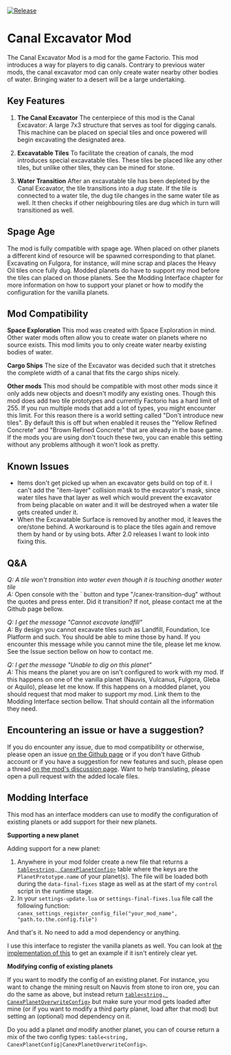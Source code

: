 [![Release](https://github.com/jurgyy/Factorio-Canal-Excavator/actions/workflows/release.yml/badge.svg?branch=main)](https://github.com/jurgyy/Factorio-Canal-Excavator/actions/workflows/release.yml)

# Canal Excavator Mod
The Canal Excavator Mod is a mod for the game Factorio. This mod introduces a way for players to dig canals. Contrary to previous water mods, the canal excavator mod can only create water nearby other bodies of water. Bringing water to a desert will be a large undertaking.

## Key Features
1. **The Canal Excavator**
The centerpiece of this mod is the Canal Excavator: A large 7x3 structure that serves as tool for digging canals. This machine can be placed on special tiles and once powered will begin excavating the designated area.

2. **Excavatable Tiles**
To facilitate the creation of canals, the mod introduces special excavatable tiles. These tiles be placed like any other tiles, but unlike other tiles, they can be mined for stone. 

3. **Water Transition**
After an excavatable tile has been depleted by the Canal Excavator, the tile transitions into a _dug_ state. If the tile is connected to a water tile, the dug tile changes in the same water tile as well. It then checks if other neighbouring tiles are dug which in turn will transitioned as well. 

## Spage Age
The mod is fully compatible with spage age. When placed on other planets a different kind of resource will be spawned corresponding to that planet. Excavating on Fulgora, for instance, will mine scrap and places the Heavy Oil tiles once fully dug. Modded planets do have to support my mod before the tiles can placed on those planets. See the Modding Interface chapter for more information on how to support your planet or how to modify the configuration for the vanilla planets.

## Mod Compatibility

**Space Exploration**
This mod was created with Space Exploration in mind. Other water mods often allow you to create water on planets where no source exists. This mod limits you to only create water nearby existing bodies of water.

**Cargo Ships**
The size of the Excavator was decided such that it stretches the complete width of a canal that fits the cargo ships nicely.

**Other mods**
This mod should be compatible with most other mods since it only adds new objects and doesn't modify any existing ones. Though this mod does add two tile prototypes and currently Factorio has a hard limit of 255. If you run multiple mods that add a lot of types, you might encounter this limit. For this reason there is a world setting called "Don't introduce new tiles". By default this is off but when enabled it reuses the "Yellow Refined Concrete" and "Brown Refined Concrete" that are already in the base game. If the mods you are using don't touch these two, you can enable this setting without any problems although it won't look as pretty.

## Known Issues
 * Items don't get picked up when an excavator gets build on top of it. I can't add the "item-layer" collision mask to the excavator's mask, since water tiles have that layer as well which would prevent the excavator from being placable on water and it will be destroyed when a water tile gets created under it.
 * When the Excavatable Surface is removed by another mod, it leaves the ore/stone behind. A workaround is to place the tiles again and remove them by hand or by using bots. After 2.0 releases I want to look into fixing this.

## Q&A
*Q: A tile won't transition into water even though it is touching another water tile*  
*A:* Open console with the ` button and type "/canex-transition-dug" without the quotes and press enter. Did it transition? If not, please contact me at the Github page bellow.

*Q: I get the message "Cannot excavate landfill"*  
*A:* By design you cannot excavate tiles such as Landfill, Foundation, Ice Platform and such. You should be able to mine those by hand. If you encounter this message while you cannot mine the tile, please let me know. See the Issue section bellow on how to contact me.

*Q: I get the message "Unable to dig on this planet"*  
*A:* This means the planet you are on isn't configured to work with my mod. If this happens on one of the vanilla planet (Nauvis, Vulcanus, Fulgora, Gleba or Aquilo), please let me know. If this happens on a modded planet, you should request that mod maker to support my mod. Link them to the Modding Interface section bellow. That should contain all the information they need.

## Encountering an issue or have a suggestion?
If you do encounter any issue, due to mod compatibility or otherwise, please open an issue [on the Github page](https://github.com/jurgyy/Factorio-Canal-Excavator/issues) or if you don't have Github account or if you have a suggestion for new features and such, please open a thread [on the mod's discussion page](https://mods.factorio.com/mod/canal-excavator/discussion). Want to help translating, please open a pull request with the added locale files.

## Modding Interface
This mod has an interface modders can use to modify the configuration of existing planets or add support for their new planets.

**Supporting a new planet**

Adding support for a new planet:

1. Anywhere in your mod folder create a new file that returns a [`table<string, CanexPlanetConfig>`](https://github.com/jurgyy/Factorio-Canal-Excavator/blob/master/settings/vanillaPlanetConfig.lua#L3) table where the keys are the `PlanetPrototype.name` of your planet(s). The file will be loaded both during the `data-final-fixes` stage as well as at the start of my `control` script in the runtime stage.
2. In your `settings-update.lua` or `settings-final-fixes.lua` file call the following function: `canex_settings_register_config_file("your_mod_name", "path.to.the.config.file")`

And that's it. No need to add a mod dependency or anything.

I use this interface to register the vanilla planets as well. You can look at [the implementation of this](https://github.com/jurgyy/Factorio-Canal-Excavator/blob/master/settings/registerVanillaPlanetConfig.lua) to get an example if it isn't entirely clear yet.

**Modifying config of existing planets**

If you want to modify the config of an existing planet. For instance, you want to change the mining result on Nauvis from stone to iron ore, you can do the same as above, but instead return [`table<string, CanexPlanetOverwriteConfig>`](https://github.com/jurgyy/Factorio-Canal-Excavator/blob/master/settings/vanillaPlanetConfig.lua#L9) but make sure your mod gets loaded after mine (or if you want to modify a third party planet, load after that mod) but setting an (optional) mod dependency on it.

Do you add a planet _and_ modify another planet, you can of course return a mix of the two config types: `table<string, CanexPlanetConfig|CanexPlanetOverwriteConfig>`.

